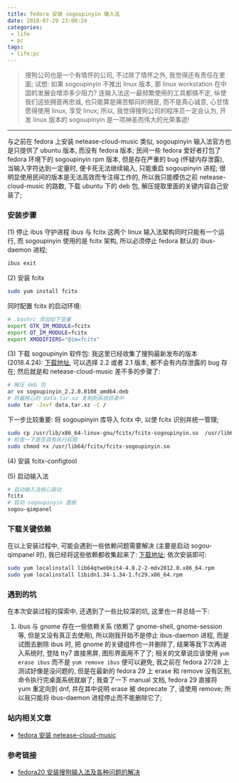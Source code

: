 ```yaml
---
title: fedora 安装 sogoupinyin 输入法
date: 2018-07-29 23:00:24
categories:
 - life
 - pc
tags:
 - life:pc
---
```


> 搜狗公司也是一个有情怀的公司, 不过除了情怀之外, 我觉得还有责任在里面; 试想: 如果 sogoupinyin 不推出 linux 版本, 那 linux workstation 在中国的发展会增添多少阻力? 连输入法这一最频繁使用的工具都搞不定, 纵使我们这些拥趸再忠诚, 也只能算是痛苦郁闷的拥趸, 而不是真心诚意, 心甘情愿得使用 linux, 享受 linux;
所以, 我觉得搜狗公司的程序员一定会认为, 开发 linux 版本的 sogoupinyin 是一项神圣而伟大的光荣事迹!

<!--more-->

------

与之前在 fedora 上安装 netease-cloud-music 类似, sogoupinyin 输入法官方也是只提供了 ubuntu 版本, 而没有 fedora 版本; 民间一些 fedora 爱好者打包了 fedora 环境下的 sogoupinyin rpm 版本, 但是存在严重的 bug (怀疑内存泄露), 当输入字符达到一定量时, 便卡死无法继续输入, 只能重启 sogoupinyin 进程;
很明显使用民间的版本是无法高效而专注得工作的, 所以我只能模仿之前 netease-cloud-music 的路数, 下载 ubuntu 下的 deb 包, 解压提取里面的关键内容自己安装了;

### **安装步骤**
(1) 停止 ibus 守护进程
ibus 与 fcitx 这两个 linux 输入法架构同时只能有一个运行, 而 sogoupinyin 使用的是 fcitx 架构, 所以必须停止 fedora 默认的 ibus-daemon 进程;
``` bash
ibus exit
```

(2) 安装 fcitx
``` bash
sudo yum install fcitx
```
同时配置 fcitx 的启动环境:
``` bash
# .bashrc 添加如下变量
export GTK_IM_MODULE=fcitx  
export QT_IM_MODULE=fcitx  
export XMODIFIERS="@im=fcitx"
```

(3) 下载 sogoupinyin 软件包:
我这里已经收集了搜狗最新发布的版本 (2018.4.24): [下载地址](https://pan.baidu.com/s/1fQrD1o-jIgkHuvybZEL8AA#list/path=/apps/software/input-methods&parentPath=/apps), 可以选择 2.2 或者 2.1 版本, 都不会有内存泄露的 bug 存在;
然后就是和 netease-cloud-music 差不多的步骤了:
``` bash
# 解压 deb 包
ar vx sogoupinyin_2.2.0.0108_amd64.deb
# 将最核心的 data.tar.xz 复制到系统目录中
sudo tar -Jxvf data.tar.xz -C /
```
下一步比较重要: 将 sogoupinyin 库导入 fcitx 中, 以使 fcitx 识别并统一管理;
``` bash
sudo cp /usr/lib/x86_64-linux-gnu/fcitx/fcitx-sogoupinyin.so  /usr/lib64/fcitx/fcitx-sogoupinyin.so
# 检查一下是否具有执行权限
sudo chmod +x /usr/lib64/fcitx/fcitx-sogoupinyin.so
```

(4) 安装 fcitx-configtool

(5) 启动输入法
``` bash
# 启动输入法核心驱动
fcitx
# 启动 sogoupinyin 面板
sogou-qimpanel
```

### **下载关键依赖**
在以上安装过程中, 可能会遇到一些依赖问题需要解决 (主要是启动 sogou-qimpanel 时), 我已经将这些依赖都收集起来了: [下载地址](https://pan.baidu.com/s/1fQrD1o-jIgkHuvybZEL8AA#list/path=/apps/software/input-methods&parentPath=/apps);
依次安装即可:
``` bash
sudo yum localinstall lib64qtwebkit4-4.8.2-2-mdv2012.0.x86_64.rpm
sudo yum localinstall libidn1.34-1.34-1.fc29.x86_64.rpm
```

### **遇到的坑**
在本次安装过程的探索中, 还遇到了一些比较深的坑, 这里也一并总结一下:
1. ibus 与 gnome 存在一些依赖关系 (依赖了 gnome-shell, gnome-session 等, 但是又没有真正去使用), 所以刚我开始不是停止 ibus-daemon 进程, 而是试图去删除 ibus 时, 把 gnome 的关键组件也一并删除了, 结果等我下次再进入系统时, 登陆 tty7 直接黑屏, 图形界面用不了了;
相关的文章说应该使用 `yum erase ibus` 而不是 `yum remove ibus` 便可以避免, 我之前在 fedora 27/28 上测试好像是没问题的, 但是在最新的 fedora 29 上 erase 和 remove 没有区别, 命令执行完桌面系统就崩了; 我查了一下 manual 文档, fedora 29 直接将 yum 重定向到 dnf, 并在其中说明 erase 被 deprecate 了, 请使用 remove;
所以我只能将 ibus-daemon 进程停止而不能删除它了;

### **站内相关文章**
- [fedora 安装 netease-cloud-music](https://zshell.cc/2018/07/11/life-pc--fedora_安装_netease-cloud-music/)

### **参考链接**
- [fedora20 安装搜狗输入法及各种问题的解决](https://blog.csdn.net/g457499940/article/details/38656719)

